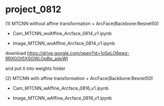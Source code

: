 # project_0812

(1) MTCNN without affine transformation + ArcFace(Backbone:Resnet50) 

- Cam_MTCNN_woAffine_Arcface_0814_v1.ipynb

- Image_MTCNN_woAffine_Arcface_0814_v1.ipynb

download https://drive.google.com/open?id=1oSeLO6ewz-9RXGOt5XSGWLOpBp_adxWI

and put it into weights folder

(2) MTCNN with affine transformation + ArcFace(Backbone:Resnet50) 

 - Cam_MTCNN_wAffine_Arcface_0816_v1.ipynb

 - Image_MTCNN_wAffine_Arcface_0816_v1.ipynb
